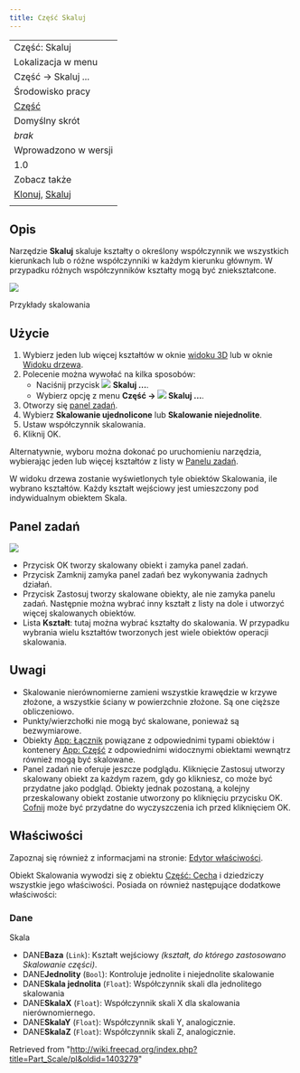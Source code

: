 ```yaml
---
title: Część Skaluj
---
```

|  |
| --- |
| Część: Skaluj |
| Lokalizacja w menu |
| Część → Skaluj ... |
| Środowisko pracy |
| [Część](/Part_Workbench/pl "Part Workbench/pl") |
| Domyślny skrót |
| *brak* |
| Wprowadzono w wersji |
| 1.0 |
| Zobacz także |
| [Klonuj](/Draft_Clone/pl "Draft Clone/pl"), [Skaluj](/Draft_Scale/pl "Draft Scale/pl") |
|  |

## Opis

Narzędzie **Skaluj** skaluje kształty o określony współczynnik we wszystkich kierunkach lub o różne współczynniki w każdym kierunku głównym. W przypadku różnych współczynników kształty mogą być zniekształcone.

![](/images/Part_Scale_demo.png)

Przykłady skalowania

## Użycie

1. Wybierz jeden lub więcej kształtów w oknie [widoku 3D](/3D_view/pl "3D view/pl") lub w oknie [Widoku drzewa](/Tree_view/pl "Tree view/pl").
2. Polecenie można wywołać na kilka sposobów:
   * Naciśnij przycisk ![](/images/Part_Scale.svg) **Skaluj ...**.
   * Wybierz opcję z menu **Część → ![](/images/Part_Scale.svg) Skaluj ...**.
3. Otworzy się [panel zadań](#Panel_zadań).
4. Wybierz **Skalowanie ujednolicone** lub **Skalowanie niejednolite**.
5. Ustaw współczynnik skalowania.
6. Kliknij OK.

Alternatywnie, wyboru można dokonać po uruchomieniu narzędzia, wybierając jeden lub więcej kształtów z listy w [Panelu zadań](#Panel_zadań).

W widoku drzewa zostanie wyświetlonych tyle obiektów Skalowania, ile wybrano kształtów. Każdy kształt wejściowy jest umieszczony pod indywidualnym obiektem Skala.

## Panel zadań

![](/images/Part_Scale_dialog.png)

* Przycisk OK tworzy skalowany obiekt i zamyka panel zadań.
* Przycisk Zamknij zamyka panel zadań bez wykonywania żadnych działań.
* Przycisk Zastosuj tworzy skalowane obiekty, ale nie zamyka panelu zadań. Następnie można wybrać inny kształt z listy na dole i utworzyć więcej skalowanych obiektów.
* Lista **Kształt**: tutaj można wybrać kształty do skalowania. W przypadku wybrania wielu kształtów tworzonych jest wiele obiektów operacji skalowania.

## Uwagi

* Skalowanie nierównomierne zamieni wszystkie krawędzie w krzywe złożone, a wszystkie ściany w powierzchnie złożone. Są one cięższe obliczeniowo.
* Punkty/wierzchołki nie mogą być skalowane, ponieważ są bezwymiarowe.
* Obiekty [App: Łącznik](/App_Link/pl "App Link/pl") powiązane z odpowiednimi typami obiektów i kontenery [App: Część](/App_Part/pl "App Part/pl") z odpowiednimi widocznymi obiektami wewnątrz również mogą być skalowane.
* Panel zadań nie oferuje jeszcze podglądu. Kliknięcie Zastosuj utworzy skalowany obiekt za każdym razem, gdy go klikniesz, co może być przydatne jako podgląd. Obiekty jednak pozostaną, a kolejny przeskalowany obiekt zostanie utworzony po kliknięciu przycisku OK. [Cofnij](/Std_Undo/pl "Std Undo/pl") może być przydatne do wyczyszczenia ich przed kliknięciem OK.

## Właściwości

Zapoznaj się również z informacjami na stronie: [Edytor właściwości](/Property_editor/pl "Property editor/pl").

Obiekt Skalowania wywodzi się z obiektu [Część: Cecha](/Part_Feature/pl "Part Feature/pl") i dziedziczy wszystkie jego właściwości. Posiada on również następujące dodatkowe właściwości:

### Dane

Skala

* DANE**Baza** (`Link`): Kształt wejściowy *(kształt, do którego zastosowano Skalowanie części)*.
* DANE**Jednolity** (`Bool`): Kontroluje jednolite i niejednolite skalowanie
* DANE**Skala jednolita** (`Float`): Współczynnik skali dla jednolitego skalowania
* DANE**SkalaX** (`Float`): Współczynnik skali X dla skalowania nierównomiernego.
* DANE**SkalaY** (`Float`): Współczynnik skali Y, analogicznie.
* DANE**SkalaZ** (`Float`): Współczynnik skali Z, analogicznie.

Retrieved from "<http://wiki.freecad.org/index.php?title=Part_Scale/pl&oldid=1403279>"